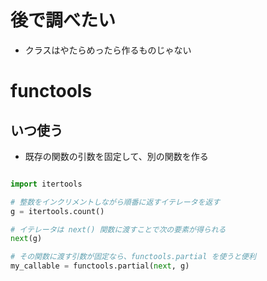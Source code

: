 # 後で調べたい



- クラスはやたらめったら作るものじゃない


# functools

## いつ使う

- 既存の関数の引数を固定して、別の関数を作る

```py

import itertools

# 整数をインクリメントしながら順番に返すイテレータを返す
g = itertools.count()

# イテレータは next() 関数に渡すことで次の要素が得られる
next(g)

# その関数に渡す引数が固定なら、functools.partial を使うと便利
my_callable = functools.partial(next, g)
```
